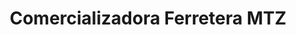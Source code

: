 ---
title: "Comercializadora Ferretera MTZ"
url: /guadalajara/comercializadora-ferretera-mtz/
shop: Supermarkt
---